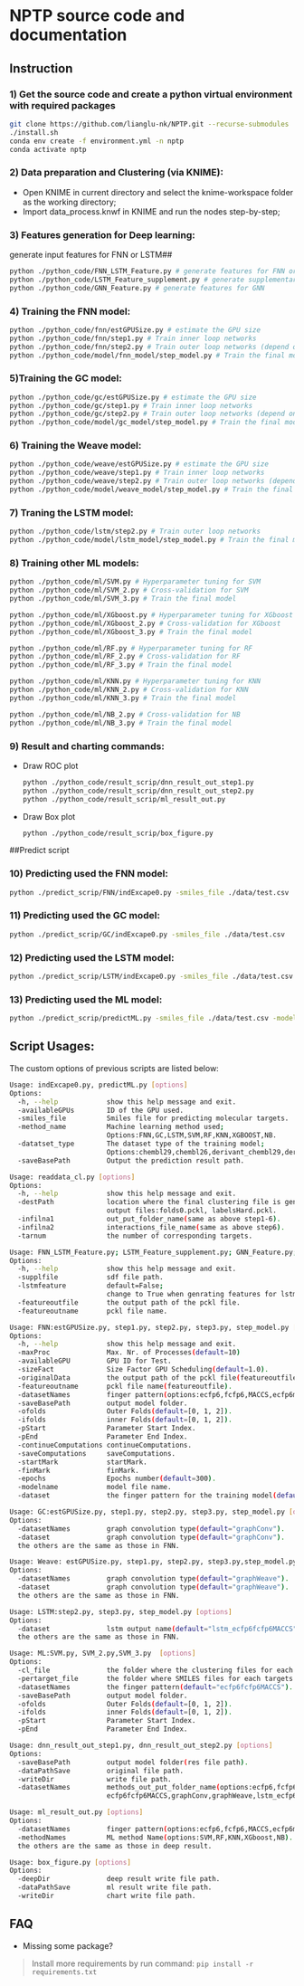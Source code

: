
# NPTP source code and documentation

## Instruction

### 1) Get the source code and create a python virtual environment with required packages

```bash
git clone https://github.com/lianglu-nk/NPTP.git --recurse-submodules
./install.sh
conda env create -f environment.yml -n nptp
conda activate nptp
```

### 2) Data preparation and Clustering (via KNIME):

- Open KNIME in current directory and select the knime-workspace folder as the working directory;
- Import data_process.knwf in KNIME and run the nodes step-by-step;

### 3) Features generation for Deep learning:

generate input features for FNN or LSTM##

```bash
python ./python_code/FNN_LSTM_Feature.py # generate features for FNN or LSTM
python ./python_code/LSTM_Feature_supplement.py # generate supplementary features for LSTM
python ./python_code/GNN_Feature.py # generate features for GNN
```

### 4) Training the FNN model:

```bash
python ./python_code/fnn/estGPUSize.py # estimate the GPU size
python ./python_code/fnn/step1.py # Train inner loop networks
python ./python_code/fnn/step2.py # Train outer loop networks (depend on inner loop networks)
python ./python_code/model/fnn_model/step_model.py # Train the final model
```

### 5)Training the GC model:

```bash
python ./python_code/gc/estGPUSize.py # estimate the GPU size
python ./python_code/gc/step1.py # Train inner loop networks
python ./python_code/gc/step2.py # Train outer loop networks (depend on inner loop networks)
python ./python_code/model/gc_model/step_model.py # Train the final model
```

### 6) Training the Weave model:

```bash
python ./python_code/weave/estGPUSize.py # estimate the GPU size
python ./python_code/weave/step1.py # Train inner loop networks
python ./python_code/weave/step2.py # Train outer loop networks (depend on inner loop networks)
python ./python_code/model/weave_model/step_model.py # Train the final model
```

### 7) Traning the LSTM model:

```bash
python ./python_code/lstm/step2.py # Train outer loop networks
python ./python_code/model/lstm_model/step_model.py # Train the final model
```

### 8) Training other ML models:

```bash
python ./python_code/ml/SVM.py # Hyperparameter tuning for SVM
python ./python_code/ml/SVM_2.py # Cross-validation for SVM
python ./python_code/ml/SVM_3.py # Train the final model

python ./python_code/ml/XGboost.py # Hyperparameter tuning for XGboost
python ./python_code/ml/XGboost_2.py # Cross-validation for XGboost
python ./python_code/ml/XGboost_3.py # Train the final model

python ./python_code/ml/RF.py # Hyperparameter tuning for RF
python ./python_code/ml/RF_2.py # Cross-validation for RF
python ./python_code/ml/RF_3.py # Train the final model

python ./python_code/ml/KNN.py # Hyperparameter tuning for KNN
python ./python_code/ml/KNN_2.py # Cross-validation for KNN
python ./python_code/ml/KNN_3.py # Train the final model

python ./python_code/ml/NB_2.py # Cross-validation for NB
python ./python_code/ml/NB_3.py # Train the final model
```

### 9) Result and charting commands:
- Draw ROC plot
  ```bash
  python ./python_code/result_scrip/dnn_result_out_step1.py
  python ./python_code/result_scrip/dnn_result_out_step2.py
  python ./python_code/result_scrip/ml_result_out.py
  ```
- Draw Box plot
  ```bash
  python ./python_code/result_scrip/box_figure.py
  ```
##Predict script

### 10) Predicting used the FNN model:

```bash
python ./predict_scrip/FNN/indExcape0.py -smiles_file ./data/test.csv
```

### 11) Predicting used the GC model:

```bash
python ./predict_scrip/GC/indExcape0.py -smiles_file ./data/test.csv
```

### 12) Predicting used the LSTM model:

```bash
python ./predict_scrip/LSTM/indExcape0.py -smiles_file ./data/test.csv
```

### 13) Predicting used the ML model:

```bash
python ./predict_scrip/predictML.py -smiles_file ./data/test.csv -model_name SVM -datatset_type derivant_chembl26
```

## Script Usages: 
The custom options of previous scripts are listed below:

```bash
Usage: indExcape0.py, predictML.py [options]
Options:
  -h, --help            show this help message and exit.
  -availableGPUs        ID of the GPU used.
  -smiles_file          Smiles file for predicting molecular targets.
  -method_name          Machine learning method used;
                        Options:FNN,GC,LSTM,SVM,RF,KNN,XGBOOST,NB.
  -datatset_type        The dataset type of the training model;
                        Options:chembl29,chembl26,derivant_chembl29,derivant_chembl26.
  -saveBasePath         Output the prediction result path. 
```

```bash
Usage: readdata_cl.py [options]
Options:
  -h, --help            show this help message and exit.
  -destPath             location where the final clustering file is generated;
                        output files:folds0.pckl, labelsHard.pckl.
  -infilna1             out_put_folder_name(same as above step1-6).
  -infilna2             interactions_file_name(same as above step6).
  -tarnum               the number of corresponding targets.
```
```bash
Usage: FNN_LSTM_Feature.py; LSTM_Feature_supplement.py; GNN_Feature.py; [options]
Options:
  -h, --help            show this help message and exit.
  -supplfile            sdf file path.
  -lstmfeature          default=False;
                        change to True when genrating features for lstm.
  -featureoutfile       the output path of the pckl file.
  -featureoutname       pckl file name.
```

```bash
Usage: FNN:estGPUSize.py, step1.py, step2.py, step3.py, step_model.py [options]
Options:
  -h, --help            show this help message and exit.
  -maxProc              Max. Nr. of Processes(default=10)
  -availableGPU         GPU ID for Test.
  -sizeFact             Size Factor GPU Scheduling(default=1.0).
  -originalData         the output path of the pckl file(featureoutfile).
  -featureoutname       pckl file name(featureoutfile).
  -datasetNames         finger pattern(options:ecfp6,fcfp6,MACCS,ecfp6maccs,fcfp6maccs,ecfp6fcfp6,ecfp6fcfp6MACCS).
  -saveBasePath         output model folder.
  -ofolds               Outer Folds(default=[0, 1, 2]).
  -ifolds               inner Folds(default=[0, 1, 2]).
  -pStart               Parameter Start Index.
  -pEnd                 Parameter End Index.
  -continueComputations continueComputations.
  -saveComputations     saveComputations.
  -startMark            startMark.
  -finMark              finMark.
  -epochs               Epochs number(default=300).
  -modelname            model file name.
  -dataset              the finger pattern for the training model(default="ecfp6fcfp6MACCS").
```

```bash
Usage: GC:estGPUSize.py, step1.py, step2.py, step3.py, step_model.py [options]
Options:
  -datasetNames         graph convolution type(default="graphConv").
  -dataset              graph convolution type(default="graphConv").
  the others are the same as those in FNN.
```
```bash
Usage: Weave: estGPUSize.py, step1.py, step2.py, step3.py,step_model.py [options]
Options:
  -datasetNames         graph convolution type(default="graphWeave").
  -dataset              graph convolution type(default="graphWeave").
  the others are the same as those in FNN.

Usage: LSTM:step2.py, step3.py, step_model.py [options]
Options:
  -dataset              lstm output name(default="lstm_ecfp6fcfp6MACCS").
  the others are the same as those in FNN.

```

```bash
Usage: ML:SVM.py, SVM_2.py,SVM_3.py  [options]
Options:
  -cl_file              the folder where the clustering files for each target are located.
  -pertarget_file       the folder where SMILES files for each targets are located.
  -datasetNames         the finger pattern(default="ecfp6fcfp6MACCS").
  -saveBasePath         output model folder.
  -ofolds               Outer Folds(default=[0, 1, 2]).
  -ifolds               inner Folds(default=[0, 1, 2]).
  -pStart               Parameter Start Index.
  -pEnd                 Parameter End Index.
```

```bash
Usage: dnn_result_out_step1.py, dnn_result_out_step2.py [options]
Options:
  -saveBasePath         output model folder(res file path).
  -dataPathSave         original file path.
  -writeDir             write file path.
  -datasetNames         methods_out_put_folder_name(options:ecfp6,fcfp6,MACCS,ecfp6maccs,fcfp6maccs,ecfp6fcfp6,
                        ecfp6fcfp6MACCS,graphConv,graphWeave,lstm_ecfp6fcfp6MACCS).
```

```bash						
Usage: ml_result_out.py [options]
Options:
  -datasetNames         finger pattern(options:ecfp6,fcfp6,MACCS,ecfp6maccs,fcfp6maccs,ecfp6fcfp6,ecfp6fcfp6MACCS).
  -methodNames          ML method Name(options:SVM,RF,KNN,XGboost,NB).
  the others are the same as those in deep result.
```

```bash
Usage: box_figure.py [options]
Options:
  -deepDir              deep result write file path.
  -dataPathSave         ml result write file path.
  -writeDir             chart write file path.
```

## FAQ

- Missing some package?

> Install more requirements by run command:
  `pip install -r requirements.txt`
